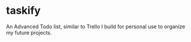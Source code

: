 # taskify

An Advanced Todo list, similar to Trello I build for personal use to organize my future projects.
